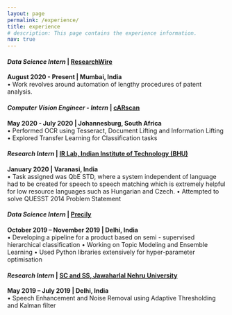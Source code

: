 ```yaml
---
layout: page
permalink: /experience/
title: experience
# description: This page contains the experience information.
nav: true
---
```


#### _Data Science Intern_ | [ResearchWire](researchwire.in) 
__August 2020 - Present | Mumbai, India__ <br />
• Work revolves around automation of lengthy procedures of patent analysis.

#### _Computer Vision Engineer - Intern_ | [cARscan](carscan.ai)
__May 2020 - July 2020 | Johannesburg, South Africa__ <br />
• Performed OCR using Tesseract, Document Lifting and Information Lifting
• Explored Transfer Learning for Classification tasks

#### _Research Intern_ | [IR Lab, Indian Institute of Technology (BHU)](https://cse-iitbhu.github.io/irlab/index.html)
__January 2020 | Varanasi, India__ <br />
• Task assigned was QbE STD, where a system independent of language had to be created for speech to speech
matching which is extremely helpful for low resource languages such as Hungarian and Czech.
• Attempted to solve QUESST 2014 Problem Statement

#### _Data Science Intern_ | [Precily](https://precily.com/)
__October 2019 – November 2019 | Delhi, India__ <br />
• Developing a pipeline for a product based on semi - supervised hierarchical classification
• Working on Topic Modeling and Ensemble Learning
• Used Python libraries extensively for hyper-parameter optimisation

#### _Research Intern_ | [SC and SS, Jawaharlal Nehru University](https://www.jnu.ac.in/scss)
__May 2019 – July 2019 | Delhi, India__ <br />
• Speech Enhancement and Noise Removal using Adaptive Thresholding and Kalman filter
